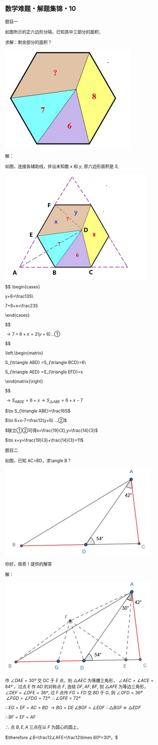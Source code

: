 ## 数学难题・解题集锦・10

题目一

如图所示的正六边形分隔，已知其中三部分的面积，

求解：剩余部分的面积？

![图](/pics/p74-1.png)

解：

如图，连接各辅助线，并设未知数 $x$ 和 $y,$ 原六边形面积是 $S,$

![图](/pics/p74-2.png)

$$
\begin{cases}

 y+6=\frac13S\\

7+8+x=\frac23S

\end{cases}

$$

$\to 7+8+x=2(y+6)   ...①$

$$

\left.\begin{matrix}

S_{\triangle ABD} =S_{\triangle BCD}=6\\

S_{\triangle AED} =S_{\triangle EFD}=x

\end{matrix}\right\}

$$

$\to S_{ABDE}=6+x\to S_{\triangle ABE}=6+x-7$

$\to S_{\triangle ABE}=\frac16S$

$\to 6+x-7=\frac12(y+6) ...②$

$联立①②可得x=\frac{19}{3},y=\frac{14}{3}$

$\to x+y=\frac{19}{3}+\frac{14}{3}=11$

题目二

如图，已知 AC=BD，求\angle B？

![图](/pics/p74-3.png)

你好，佩奇！提供的解答

解：

![图](/pics/p74-4.png)

作 $∠DAE=30º$ 交 $DC$ 于 $E$ 点，則 $△AEC$ 为等腰三角形， $∠AEC=∠ACE=84º$ ，过点 $E$ 作 $AD$ 的对称点 $F,$
连结 $DF,AF,BF,$ 则 $△AFE$ 为等边三角形， $∠DEF=∠DFE=36º,$ 过 $F$ 点作 $FG=FD$ 交 $BD$ 于 $G,$ 
则 $∠GFD=36º$  $∠FGD=∠FDG=72º$  $\therefore ∠GFE=72º$

$\therefore EG=EF=AC=BD$ $\to BG=DE$ $∠BGF=∠EDF$ $\therefore △BGF≌△EDF$  

$\therefore BF=EF=AF$  

$\therefore$ 
点 $B,E,A$ 三点在以 $F$ 为圆心的圆上， 

$\therefore ∠B=\frac12∠AFE=\frac12\times 60º=30º。$
